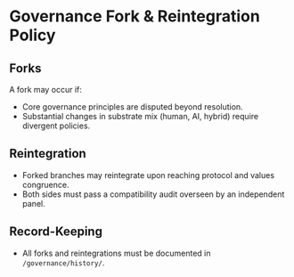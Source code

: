 <!-- status: stub; target: 150+ words -->
<!-- status: stub; target: 150+ words -->
<!-- status: stub; target: 150+ words -->
<!-- status: stub; target: 150+ words -->
<!-- status: stub; target: 150+ words -->
# Governance Fork & Reintegration Policy

## Forks
A fork may occur if:
- Core governance principles are disputed beyond resolution.
- Substantial changes in substrate mix (human, AI, hybrid) require divergent policies.

## Reintegration
- Forked branches may reintegrate upon reaching protocol and values congruence.
- Both sides must pass a compatibility audit overseen by an independent panel.

## Record-Keeping
- All forks and reintegrations must be documented in `/governance/history/`.






